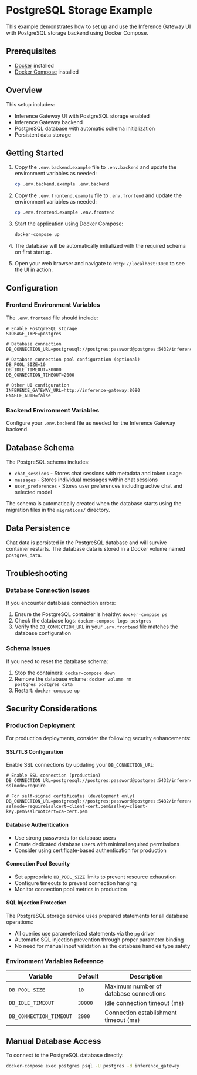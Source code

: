 # PostgreSQL Storage Example

This example demonstrates how to set up and use the Inference Gateway UI with PostgreSQL storage backend using Docker Compose.

## Prerequisites

- [Docker](https://www.docker.com/get-started) installed
- [Docker Compose](https://docs.docker.com/compose/install/) installed

## Overview

This setup includes:

- Inference Gateway UI with PostgreSQL storage enabled
- Inference Gateway backend
- PostgreSQL database with automatic schema initialization
- Persistent data storage

## Getting Started

1. Copy the `.env.backend.example` file to `.env.backend` and update the environment variables as needed:

   ```sh
   cp .env.backend.example .env.backend
   ```

2. Copy the `.env.frontend.example` file to `.env.frontend` and update the environment variables as needed:

   ```sh
   cp .env.frontend.example .env.frontend
   ```

3. Start the application using Docker Compose:

   ```sh
   docker-compose up
   ```

4. The database will be automatically initialized with the required schema on first startup.

5. Open your web browser and navigate to `http://localhost:3000` to see the UI in action.

## Configuration

### Frontend Environment Variables

The `.env.frontend` file should include:

```env
# Enable PostgreSQL storage
STORAGE_TYPE=postgres

# Database connection
DB_CONNECTION_URL=postgresql://postgres:password@postgres:5432/inference_gateway

# Database connection pool configuration (optional)
DB_POOL_SIZE=10
DB_IDLE_TIMEOUT=30000
DB_CONNECTION_TIMEOUT=2000

# Other UI configuration
INFERENCE_GATEWAY_URL=http://inference-gateway:8080
ENABLE_AUTH=false
```

### Backend Environment Variables

Configure your `.env.backend` file as needed for the Inference Gateway backend.

## Database Schema

The PostgreSQL schema includes:

- `chat_sessions` - Stores chat sessions with metadata and token usage
- `messages` - Stores individual messages within chat sessions
- `user_preferences` - Stores user preferences including active chat and selected model

The schema is automatically created when the database starts using the migration files in the `migrations/` directory.

## Data Persistence

Chat data is persisted in the PostgreSQL database and will survive container restarts. The database data is stored in a Docker volume named `postgres_data`.

## Troubleshooting

### Database Connection Issues

If you encounter database connection errors:

1. Ensure the PostgreSQL container is healthy: `docker-compose ps`
2. Check the database logs: `docker-compose logs postgres`
3. Verify the `DB_CONNECTION_URL` in your `.env.frontend` file matches the database configuration

### Schema Issues

If you need to reset the database schema:

1. Stop the containers: `docker-compose down`
2. Remove the database volume: `docker volume rm postgres_postgres_data`
3. Restart: `docker-compose up`

## Security Considerations

### Production Deployment

For production deployments, consider the following security enhancements:

#### SSL/TLS Configuration

Enable SSL connections by updating your `DB_CONNECTION_URL`:

```env
# Enable SSL connection (production)
DB_CONNECTION_URL=postgresql://postgres:password@postgres:5432/inference_gateway?sslmode=require

# For self-signed certificates (development only)
DB_CONNECTION_URL=postgresql://postgres:password@postgres:5432/inference_gateway?sslmode=require&sslcert=client-cert.pem&sslkey=client-key.pem&sslrootcert=ca-cert.pem
```

#### Database Authentication

- Use strong passwords for database users
- Create dedicated database users with minimal required permissions
- Consider using certificate-based authentication for production

#### Connection Pool Security

- Set appropriate `DB_POOL_SIZE` limits to prevent resource exhaustion
- Configure timeouts to prevent connection hanging
- Monitor connection pool metrics in production

#### SQL Injection Protection

The PostgreSQL storage service uses prepared statements for all database operations:

- All queries use parameterized statements via the `pg` driver
- Automatic SQL injection prevention through proper parameter binding
- No need for manual input validation as the database handles type safety

### Environment Variables Reference

| Variable                | Default | Description                            |
| ----------------------- | ------- | -------------------------------------- |
| `DB_POOL_SIZE`          | `10`    | Maximum number of database connections |
| `DB_IDLE_TIMEOUT`       | `30000` | Idle connection timeout (ms)           |
| `DB_CONNECTION_TIMEOUT` | `2000`  | Connection establishment timeout (ms)  |

## Manual Database Access

To connect to the PostgreSQL database directly:

```sh
docker-compose exec postgres psql -U postgres -d inference_gateway
```
